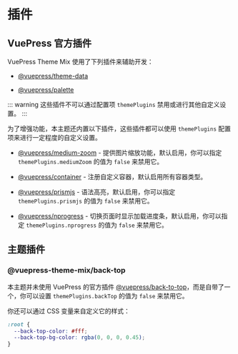 # 插件

## VuePress 官方插件

VuePress Theme Mix 使用了下列插件来辅助开发：

- [@vuepress/theme-data](https://v2.vuepress.vuejs.org/zh/reference/plugin/theme-data.html)

- [@vuepress/palette](https://v2.vuepress.vuejs.org/zh/reference/plugin/palette.html)

::: warning
这些插件不可以通过配置项 `themePlugins` 禁用或进行其他自定义设置。
:::

为了增强功能，本主题还内置以下插件，这些插件都可以使用 `themePlugins` 配置项来进行一定程度的自定义设置。

- [@vuepress/medium-zoom](https://v2.vuepress.vuejs.org/zh/reference/plugin/medium-zoom.html) - 提供图片缩放功能，默认启用，你可以指定 `themePlugins.mediumZoom` 的值为 `false` 来禁用它。

- [@vuepress/container](https://v2.vuepress.vuejs.org/zh/reference/plugin/container.html) - 注册自定义容器，默认启用所有容器类型。

- [@vuepress/prismjs](https://v2.vuepress.vuejs.org/zh/reference/plugin/prismjs.html) - 语法高亮，默认启用，你可以指定 `themePlugins.prismjs` 的值为 `false` 来禁用它。

- [@vuepress/nprogress](https://v2.vuepress.vuejs.org/zh/reference/plugin/nprogress.html) - 切换页面时显示加载进度条，默认启用，你可以指定 `themePlugins.nprogress` 的值为 `false` 来禁用它。

## 主题插件

### @vuepress-theme-mix/back-top

本主题并未使用 VuePress 的官方插件 [@vuepress/back-to-top](https://v2.vuepress.vuejs.org/zh/reference/plugin/back-to-top.html)，而是自带了一个，你可以设置 `themePlugins.backTop` 的值为 `false` 来禁用它。

你还可以通过 CSS 变量来自定义它的样式：

```css
:root {
  --back-top-color: #fff;
  --back-top-bg-color: rgba(0, 0, 0, 0.45);
}
```
